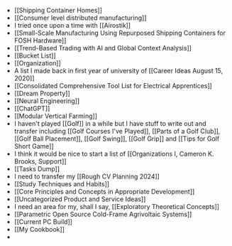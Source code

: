 - [[Shipping Container Homes]]
- [[Consumer level distributed manufacturing]]
- I tried once upon a time with [[Airostik]]
- [[Small-Scale Manufacturing Using Repurposed Shipping Containers for FOSH Hardware]]
- [[Trend-Based Trading with AI and Global Context Analysis]]
- [[Bucket List]]
- [[Organization]]
- A list I made back in first year of university of [[Career Ideas August 15, 2020]]
- [[Consolidated Comprehensive Tool List for Electrical Apprentices]]
- [[Dream Property]]
- [[Neural Engineering]]
- [[ChatGPT]]
- [[Modular Vertical Farming]]
- I haven't played [[Golf]] in a while but I have stuff to write out and transfer including [[Golf Courses I've Played]], [[Parts of a Golf Club]], [[Golf Ball Placement]], [[Golf Swing]], [[Golf Grip]] and [[Tips for Golf Short Game]]
- I think it would be nice to start a list of [[Organizations I, Cameron K. Brooks, Support]]
- [[Tasks Dump]]
- I need to transfer my [[Rough CV Planning 2024]]
- [[Study Techniques and Habits]]
- [[Core Principles and Concepts in Appropriate Development]]
- [[Uncategorized Product and Service Ideas]]
- I need an area for my, shall I say, [[Exploratory Theoretical Concepts]]
- [[Parametric Open Source Cold-Frame Agrivoltaic Systems]]
- [[Current PC Build]]
- [[My Cookbook]]
-
